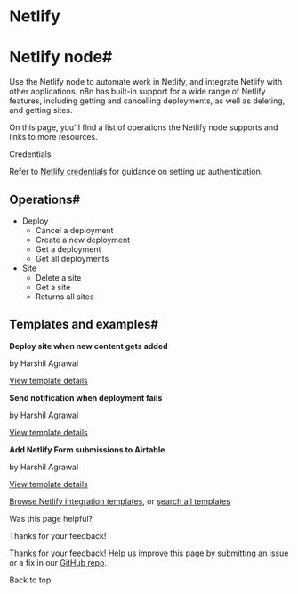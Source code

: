 # Netlify

[ ](https://github.com/n8n-io/n8n-docs/edit/main/docs/integrations/builtin/app-nodes/n8n-nodes-base.netlify.md "Edit this page")

# Netlify node#

Use the Netlify node to automate work in Netlify, and integrate Netlify with other applications. n8n has built-in support for a wide range of Netlify features, including getting and cancelling deployments, as well as deleting, and getting sites. 

On this page, you'll find a list of operations the Netlify node supports and links to more resources.

Credentials

Refer to [Netlify credentials](../../credentials/netlify/) for guidance on setting up authentication. 

## Operations#

  * Deploy
    * Cancel a deployment
    * Create a new deployment
    * Get a deployment
    * Get all deployments
  * Site
    * Delete a site
    * Get a site
    * Returns all sites



## Templates and examples#

**Deploy site when new content gets added**

by Harshil Agrawal

[View template details](https://n8n.io/workflows/1254-deploy-site-when-new-content-gets-added/)

**Send notification when deployment fails**

by Harshil Agrawal

[View template details](https://n8n.io/workflows/1255-send-notification-when-deployment-fails/)

**Add Netlify Form submissions to Airtable**

by Harshil Agrawal

[View template details](https://n8n.io/workflows/1253-add-netlify-form-submissions-to-airtable/)

[Browse Netlify integration templates](https://n8n.io/integrations/netlify/), or [search all templates](https://n8n.io/workflows/)

Was this page helpful? 

Thanks for your feedback! 

Thanks for your feedback! Help us improve this page by submitting an issue or a fix in our [GitHub repo](https://github.com/n8n-io/n8n-docs). 

Back to top 
